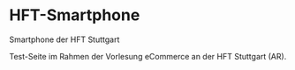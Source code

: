 # HFT-Smartphone

Smartphone der HFT Stuttgart

Test-Seite im Rahmen der Vorlesung eCommerce an der HFT Stuttgart (AR).
